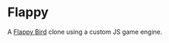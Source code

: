 # Flappy

A [Flappy Bird](https://en.wikipedia.org/wiki/Flappy_Bird) clone using a custom JS game engine.
